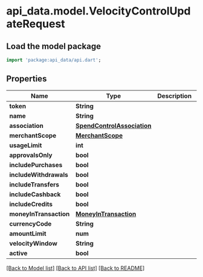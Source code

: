 # api_data.model.VelocityControlUpdateRequest

## Load the model package
```dart
import 'package:api_data/api.dart';
```

## Properties
Name | Type | Description | Notes
------------ | ------------- | ------------- | -------------
**token** | **String** |  | 
**name** | **String** |  | [optional] 
**association** | [**SpendControlAssociation**](SpendControlAssociation.md) |  | [optional] 
**merchantScope** | [**MerchantScope**](MerchantScope.md) |  | [optional] 
**usageLimit** | **int** |  | [optional] 
**approvalsOnly** | **bool** |  | [optional] 
**includePurchases** | **bool** |  | [optional] 
**includeWithdrawals** | **bool** |  | [optional] 
**includeTransfers** | **bool** |  | [optional] 
**includeCashback** | **bool** |  | [optional] 
**includeCredits** | **bool** |  | [optional] 
**moneyInTransaction** | [**MoneyInTransaction**](MoneyInTransaction.md) |  | [optional] 
**currencyCode** | **String** |  | [optional] 
**amountLimit** | **num** |  | [optional] 
**velocityWindow** | **String** |  | [optional] 
**active** | **bool** |  | [optional] 

[[Back to Model list]](../README.md#documentation-for-models) [[Back to API list]](../README.md#documentation-for-api-endpoints) [[Back to README]](../README.md)


